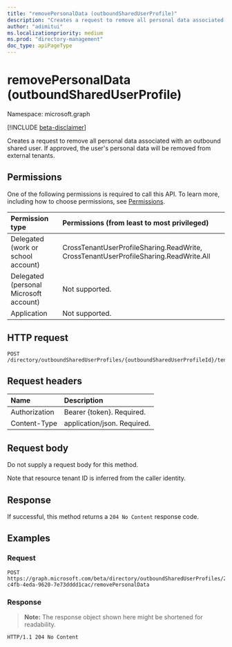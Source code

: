 ```yaml
---
title: "removePersonalData (outboundSharedUserProfile)"
description: "Creates a request to remove all personal data associated with an outbound shared user. If approved, the user's personal data will be removed from external tenants."
author: "adimitui"
ms.localizationpriority: medium
ms.prod: "directory-management"
doc_type: apiPageType
---
```


# removePersonalData (outboundSharedUserProfile)
Namespace: microsoft.graph

[!INCLUDE [beta-disclaimer](../../includes/beta-disclaimer.md)]

Creates a request to remove all personal data associated with an outbound shared user. If approved, the user's personal data will be removed from external tenants.

## Permissions
One of the following permissions is required to call this API. To learn more, including how to choose permissions, see [Permissions](/graph/permissions-reference).

|Permission type|Permissions (from least to most privileged)|
|:---|:---|
|Delegated (work or school account)|CrossTenantUserProfileSharing.ReadWrite, CrossTenantUserProfileSharing.ReadWrite.All|
|Delegated (personal Microsoft account)|Not supported.|
|Application|Not supported.|

## HTTP request

<!-- {
  "blockType": "ignored"
}
-->
``` http
POST /directory/outboundSharedUserProfiles/{outboundSharedUserProfileId}/tenants/{tenantId}/removePersonalData
```

## Request headers
|Name|Description|
|:---|:---|
|Authorization|Bearer {token}. Required.|
|Content-Type|application/json. Required.|

## Request body
Do not supply a request body for this method.

Note that resource tenant ID is inferred from the caller identity.

## Response

If successful, this method returns a `204 No Content` response code.

## Examples

### Request
<!-- {
  "blockType": "request",
  "name": "update_inboundshareduserprofile"
}
-->
``` http
POST https://graph.microsoft.com/beta/directory/outboundSharedUserProfiles/ZAMkAAIAAAoZDOFAAA=/tenants/c228b2ae-c4fb-4eda-9620-7e73dddd1cac/removePersonalData
```


### Response
>**Note:** The response object shown here might be shortened for readability.
<!-- {
  "blockType": "response",
  "truncated": true
}
-->
``` http
HTTP/1.1 204 No Content
```

